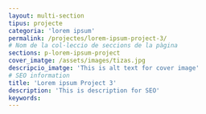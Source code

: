 ```yaml
---
layout: multi-section
tipus: projecte
categoria: 'lorem ipsum'
permalink: /projectes/lorem-ipsum-project-3/
# Nom de la col·leccio de seccions de la pàgina
sections: p-lorem-ipsum-project
cover_imatge: /assets/images/tizas.jpg
descripcio_imatge: 'This is alt text for cover image'
# SEO information
title: 'Lorem ipsum Project 3'
description: 'This is description for SEO'
keywords:
---
```

